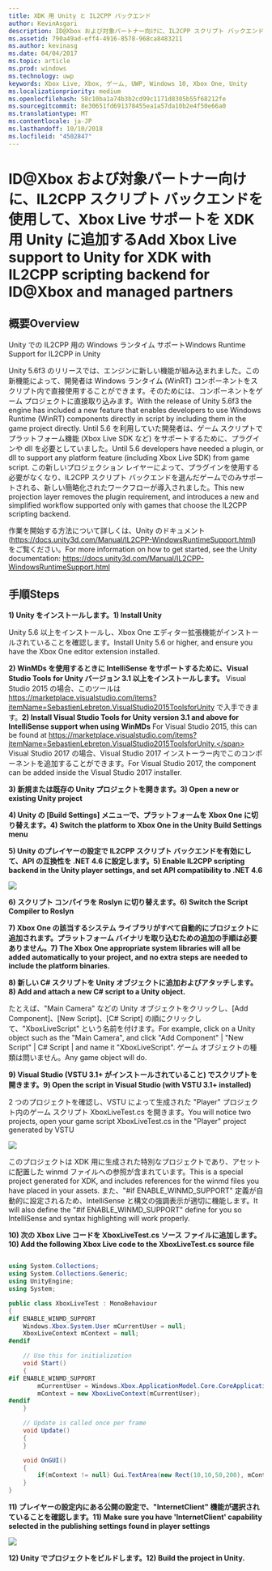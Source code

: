```yaml
---
title: XDK 用 Unity と IL2CPP バックエンド
author: KevinAsgari
description: ID@Xbox および対象パートナー向けに、IL2CPP スクリプト バックエンドを使用して、Xbox Live サポートを XDK 用 Unity に追加する
ms.assetid: 790a49ad-eff4-4916-8578-968ca8483211
ms.author: kevinasg
ms.date: 04/04/2017
ms.topic: article
ms.prod: windows
ms.technology: uwp
keywords: Xbox Live, Xbox, ゲーム, UWP, Windows 10, Xbox One, Unity
ms.localizationpriority: medium
ms.openlocfilehash: 58c10ba1a74b3b2cd99c1171d8305b55f68212fe
ms.sourcegitcommit: 8e30651fd691378455ea1a57da10b2e4f50e66a0
ms.translationtype: MT
ms.contentlocale: ja-JP
ms.lasthandoff: 10/10/2018
ms.locfileid: "4502847"
---
```

# <a name="add-xbox-live-support-to-unity-for-xdk-with-il2cpp-scripting-backend-for-idxbox-and-managed-partners"></a><span data-ttu-id="99620-104">ID@Xbox および対象パートナー向けに、IL2CPP スクリプト バックエンドを使用して、Xbox Live サポートを XDK 用 Unity に追加する</span><span class="sxs-lookup"><span data-stu-id="99620-104">Add Xbox Live support to Unity for XDK with IL2CPP scripting backend for ID@Xbox and managed partners</span></span>

## <a name="overview"></a><span data-ttu-id="99620-105">概要</span><span class="sxs-lookup"><span data-stu-id="99620-105">Overview</span></span>

<span data-ttu-id="99620-106">Unity での IL2CPP 用の Windows ランタイム サポート</span><span class="sxs-lookup"><span data-stu-id="99620-106">Windows Runtime Support for IL2CPP in Unity</span></span>

<span data-ttu-id="99620-107">Unity 5.6f3 のリリースでは、エンジンに新しい機能が組み込まれました。この新機能によって、開発者は Windows ランタイム (WinRT) コンポーネントをスクリプト内で直接使用することができます。そのためには、コンポーネントをゲーム プロジェクトに直接取り込みます。</span><span class="sxs-lookup"><span data-stu-id="99620-107">With the release of Unity 5.6f3 the engine has included a new feature that enables developers to use Windows Runtime (WinRT) components directly in script by including them in the game project directly.</span></span> <span data-ttu-id="99620-108">Until 5.6 を利用していた開発者は、ゲーム スクリプトでプラットフォーム機能 (Xbox Live SDK など) をサポートするために、プラグインや dll を必要としていました。</span><span class="sxs-lookup"><span data-stu-id="99620-108">Until 5.6 developers have needed a plugin, or dll to support any platform feature (including Xbox Live SDK) from game script.</span></span> <span data-ttu-id="99620-109">この新しいプロジェクション レイヤーによって、プラグインを使用する必要がなくなり、IL2CPP スクリプト バックエンドを選んだゲームでのみサポートされる、新しい簡略化されたワークフローが導入されました。</span><span class="sxs-lookup"><span data-stu-id="99620-109">This new projection layer removes the plugin requirement, and introduces a new and simplified workflow supported only with games that choose the IL2CPP scripting backend.</span></span>

<span data-ttu-id="99620-110">作業を開始する方法について詳しくは、Unity のドキュメント (https://docs.unity3d.com/Manual/IL2CPP-WindowsRuntimeSupport.html) をご覧ください。</span><span class="sxs-lookup"><span data-stu-id="99620-110">For more information on how to get started, see the Unity documentation: https://docs.unity3d.com/Manual/IL2CPP-WindowsRuntimeSupport.html</span></span>

## <a name="steps"></a><span data-ttu-id="99620-111">手順</span><span class="sxs-lookup"><span data-stu-id="99620-111">Steps</span></span>

**<span data-ttu-id="99620-112">1) Unity をインストールします。</span><span class="sxs-lookup"><span data-stu-id="99620-112">1) Install Unity</span></span>**

<span data-ttu-id="99620-113">Unity 5.6 以上をインストールし、Xbox One エディター拡張機能がインストールされていることを確認します。</span><span class="sxs-lookup"><span data-stu-id="99620-113">Install Unity 5.6 or higher, and ensure you have the Xbox One editor extension installed.</span></span>

<span data-ttu-id="99620-114">**2) WinMDs を使用するときに IntelliSense をサポートするために、Visual Studio Tools for Unity バージョン 3.1 以上をインストールします。** Visual Studio 2015 の場合、このツールは https://marketplace.visualstudio.com/items?itemName=SebastienLebreton.VisualStudio2015ToolsforUnity で入手できます。</span><span class="sxs-lookup"><span data-stu-id="99620-114">**2) Install Visual Studio Tools for Unity version 3.1 and above for IntelliSense support when using WinMDs** For Visual Studio 2015, this can be found at https://marketplace.visualstudio.com/items?itemName=SebastienLebreton.VisualStudio2015ToolsforUnity.</span></span>  <span data-ttu-id="99620-115">Visual Studio 2017 の場合、Visual Studio 2017 インストーラー内でこのコンポーネントを追加することができます。</span><span class="sxs-lookup"><span data-stu-id="99620-115">For Visual Studio 2017, the component can be added inside the Visual Studio 2017 installer.</span></span>

**<span data-ttu-id="99620-116">3) 新規または既存の Unity プロジェクトを開きます。</span><span class="sxs-lookup"><span data-stu-id="99620-116">3) Open a new or existing Unity project</span></span>**

**<span data-ttu-id="99620-117">4) Unity の [Build Settings] メニューで、プラットフォームを Xbox One に切り替えます。</span><span class="sxs-lookup"><span data-stu-id="99620-117">4) Switch the platform to Xbox One in the Unity Build Settings menu</span></span>**

**<span data-ttu-id="99620-118">5) Unity のプレイヤーの設定で IL2CPP スクリプト バックエンドを有効にして、API の互換性を .NET 4.6 に設定します。</span><span class="sxs-lookup"><span data-stu-id="99620-118">5) Enable IL2CPP scripting backend in the Unity player settings, and set API compatibility to .NET 4.6</span></span>**

![](../images/unity/unity-il2cpp-1.png)

**<span data-ttu-id="99620-119">6) スクリプト コンパイラを Roslyn に切り替えます。</span><span class="sxs-lookup"><span data-stu-id="99620-119">6) Switch the Script Compiler to Roslyn</span></span>**

**<span data-ttu-id="99620-120">7) Xbox One の該当するシステム ライブラリがすべて自動的にプロジェクトに追加されます。プラットフォーム バイナリを取り込むための追加の手順は必要ありません。</span><span class="sxs-lookup"><span data-stu-id="99620-120">7) The Xbox One appropriate system libraries will all be added automatically to your project, and no extra steps are needed to include the platform binaries.</span></span>**

**<span data-ttu-id="99620-121">8) 新しい C\# スクリプトを Unity オブジェクトに追加およびアタッチします。</span><span class="sxs-lookup"><span data-stu-id="99620-121">8) Add and attach a new C\# script to a Unity object.</span></span>**

<span data-ttu-id="99620-122">たとえば、"Main Camera" などの Unity オブジェクトをクリックし、[Add Component]、[New Script]、[C\# Script] の順にクリックして、"XboxLiveScript" という名前を付けます。</span><span class="sxs-lookup"><span data-stu-id="99620-122">For example, click on a Unity object such as the "Main Camera", and click "Add Component" \| "New Script" \| C\# Script \| and name it "XboxLiveScript".</span></span> <span data-ttu-id="99620-123">ゲーム オブジェクトの種類は問いません。</span><span class="sxs-lookup"><span data-stu-id="99620-123">Any game object will do.</span></span>

**<span data-ttu-id="99620-124">9) Visual Studio (VSTU 3.1+ がインストールされていること) でスクリプトを開きます。</span><span class="sxs-lookup"><span data-stu-id="99620-124">9) Open the script in Visual Studio (with VSTU 3.1+ installed)</span></span>**

<span data-ttu-id="99620-125">2 つのプロジェクトを確認し、VSTU によって生成された "Player" プロジェクト内のゲーム スクリプト XboxLiveTest.cs を開きます。</span><span class="sxs-lookup"><span data-stu-id="99620-125">You will notice two projects, open your game script XboxLiveTest.cs in the "Player" project generated by VSTU</span></span>

![](../images/unity/unity-il2cpp-2.png)

<span data-ttu-id="99620-126">このプロジェクトは XDK 用に生成された特別なプロジェクトであり、アセットに配置した winmd ファイルへの参照が含まれています。</span><span class="sxs-lookup"><span data-stu-id="99620-126">This is a special project generated for XDK, and includes references for the winmd files you have placed in your assets.</span></span>
<span data-ttu-id="99620-127">また、"#if ENABLE_WINMD_SUPPORT" 定義が自動的に設定されるため、IntelliSense と構文の強調表示が適切に機能します。</span><span class="sxs-lookup"><span data-stu-id="99620-127">It will also define the "#if ENABLE_WINMD_SUPPORT" define for you so IntelliSense and syntax highlighting will work properly.</span></span>

**<span data-ttu-id="99620-128">10) 次の Xbox Live コードを XboxLiveTest.cs ソース ファイルに追加します。</span><span class="sxs-lookup"><span data-stu-id="99620-128">10) Add the following Xbox Live code to the XboxLiveTest.cs source file</span></span>**

```csharp

using System.Collections;
using System.Collections.Generic;
using UnityEngine;
using System;

public class XboxLiveTest : MonoBehaviour
{
#if ENABLE_WINMD_SUPPORT
    Windows.Xbox.System.User mCurrentUser = null;
    XboxLiveContext mContext = null;
#endif

    // Use this for initialization
    void Start()
    {
#if ENABLE_WINMD_SUPPORT
        mCurrentUser = Windows.Xbox.ApplicationModel.Core.CoreApplicationContext.CurrentUser;
        mContext = new XboxLiveContext(mCurrentUser);
#endif
    }

    // Update is called once per frame
    void Update()
    {
    }

    void OnGUI()
    {
        if(mContext != null) Gui.TextArea(new Rect(10,10,50,200), mContext.XboxUserId);
    }
}

```

**<span data-ttu-id="99620-129">11) プレイヤーの設定内にある公開の設定で、"InternetClient" 機能が選択されていることを確認します。</span><span class="sxs-lookup"><span data-stu-id="99620-129">11)   Make sure you have 'InternetClient' capability selected in the publishing settings found in player settings</span></span>**

![](../images/unity/unity-il2cpp-3.png)

**<span data-ttu-id="99620-130">12) Unity でプロジェクトをビルドします。</span><span class="sxs-lookup"><span data-stu-id="99620-130">12) Build the project in Unity.</span></span>**
